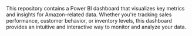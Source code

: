 This repository contains a Power BI dashboard that visualizes key metrics and insights for Amazon-related data. Whether you're tracking sales performance, 
customer behavior, or inventory levels, this dashboard provides an intuitive and interactive way to monitor and analyze your data.
